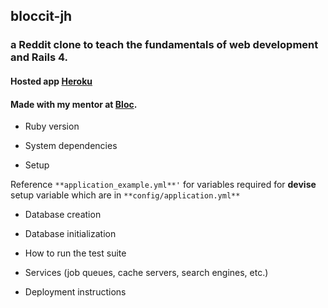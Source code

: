 ## bloccit-jh

### a Reddit clone to teach the fundamentals of web development and Rails 4.

#### Hosted app [Heroku](http://bloccit-jh.herokuapp.com/)

#### Made with my mentor at [Bloc](http://bloc.io).

* Ruby version

* System dependencies

* Setup

Reference `**application_example.yml**'` for variables required for **devise** setup variable which are  in `**config/application.yml**`

* Database creation

* Database initialization

* How to run the test suite

* Services (job queues, cache servers, search engines, etc.)

* Deployment instructions


